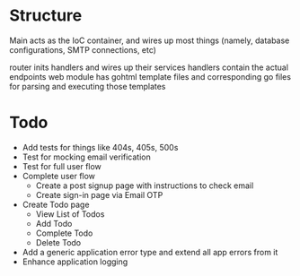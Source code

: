 # Structure

Main acts as the IoC container, and wires up most things (namely, database configurations, SMTP connections, etc)

router inits handlers and wires up their services
handlers contain the actual endpoints
web module has gohtml template files and corresponding go files for parsing and executing those templates

# Todo

- Add tests for things like 404s, 405s, 500s
- Test for mocking email verification
- Test for full user flow
- Complete user flow
  - Create a post signup page with instructions to check email
  - Create sign-in page via Email OTP
- Create Todo page
  - View List of Todos
  - Add Todo
  - Complete Todo
  - Delete Todo
- Add a generic application error type and extend all app errors from it
- Enhance application logging

